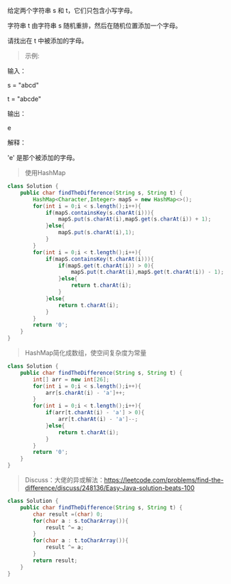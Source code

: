 给定两个字符串 s 和 t，它们只包含小写字母。

字符串 t 由字符串 s 随机重排，然后在随机位置添加一个字母。

请找出在 t 中被添加的字母。

>示例:

输入：

s = "abcd"

t = "abcde"

输出：

e

解释：

'e' 是那个被添加的字母。

>使用HashMap
```java
class Solution {
    public char findTheDifference(String s, String t) {
        HashMap<Character,Integer> mapS = new HashMap<>();
        for(int i = 0;i < s.length();i++){
            if(mapS.containsKey(s.charAt(i))){
                mapS.put(s.charAt(i),mapS.get(s.charAt(i)) + 1);
            }else{
                mapS.put(s.charAt(i),1);
            }
        }
        for(int i = 0;i < t.length();i++){
            if(mapS.containsKey(t.charAt(i))){
                if(mapS.get(t.charAt(i)) > 0){
                    mapS.put(t.charAt(i),mapS.get(t.charAt(i)) - 1);
                }else{
                    return t.charAt(i);
                }
            }else{
                return t.charAt(i);
            }
        }
        return '0';
    }
}
```
>HashMap简化成数组，使空间复杂度为常量
```java
class Solution {
    public char findTheDifference(String s, String t) {
        int[] arr = new int[26];
        for(int i = 0;i < s.length();i++){
            arr[s.charAt(i) - 'a']++;
        }
        for(int i = 0;i < t.length();i++){
            if(arr[t.charAt(i) - 'a'] > 0){
                arr[t.charAt(i) - 'a']--;
            }else{
                return t.charAt(i);
            }
        }
        return '0';
    }
}
```
>Discuss：大佬的异或解法：https://leetcode.com/problems/find-the-difference/discuss/248136/Easy-Java-solution-beats-100
```java
class Solution {
    public char findTheDifference(String s, String t) {
        char result =(char) 0;
        for(char a : s.toCharArray()){
            result ^= a;
        }
        for(char a : t.toCharArray()){
            result ^= a;
        }
        return result;
    }
}
```
